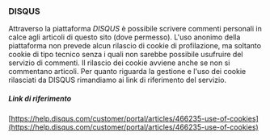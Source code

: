 ### DISQUS
Attraverso la piattaforma *DISQUS* è possibile scrivere commenti personali in calce agli articoli di questo sito (dove permesso). L'uso anonimo della piattaforma non prevede alcun rilascio di cookie di profilazione, ma soltanto cookie di tipo tecnico senza i quali non sarebbe possibile usufruire del servizio di commenti. Il rilascio dei cookie avviene anche se non si commentano articoli. 
Per quanto riguarda la gestione e l'uso dei cookie rilasciati da DISQUS rimandiamo ai link di riferimento del servizio.

##### Link di riferimento
[https://help.disqus.com/customer/portal/articles/466235-use-of-cookies](https://help.disqus.com/customer/portal/articles/466235-use-of-cookies)
